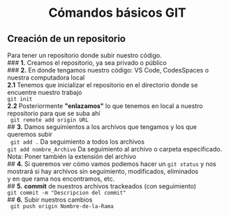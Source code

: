 <!-- # Cómandos básicos GIT -->
<h1 align="center"> Cómandos básicos GIT </h1>

## Creación de un repositorio 
<!-- <p> -->
Para tener un repositorio donde subir nuestro código. <br>
    ### **1.** Creamos el repositorio, ya sea privado o público <br>
    ### **2.** En donde tengamos nuestro código: VS Code, CodesSpaces o nuestra computadora local<br>
        **2.1** Tenemos que inicializar el repositorio en el directorio donde se encuentre nuestro trabajo<br>
        ```git init```<br>
        **2.2** Posteriormente **"enlazamos"** lo que tenemos en local a nuestro repositorio para que se suba ahí<br>
        ``` git remote add origin URL```<br>
     ## **3.** Damos seguimientos a los archivos que tengamos y los que queremos subir<br>
            ``` git add .``` Da seguimiento a todos los archivos<br>
            ``` git add nombre_Archivo ``` Da seguimiento al archivo o carpeta especificado. <br>
            Nota: Poner también la extensión del archivo<br>
     ## **4.** Si queremos ver cómo vamos podemos hacer un `git status` y nos mostrará si hay archivos sin seguimiento, modificados, eliminados<br>
                y en que rama nos encontramos, etc.<br>
     ## **5.** **commit** de nuestros archivos trackeados (con seguimiento)<br>
            ```git commit -m "Descripcion del commit"```<br>
     ## **6.** Subir nuestros cambios<br>
            ``` git push origin Nombre-de-la-Rama```<br>

<!-- </p> -->
